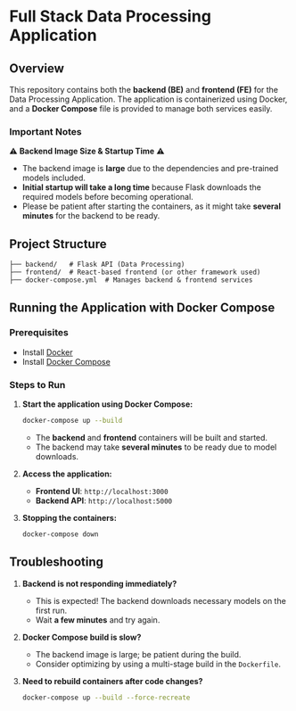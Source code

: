 # Full Stack Data Processing Application

## Overview

This repository contains both the **backend (BE)** and **frontend (FE)** for the Data Processing Application. The application is containerized using Docker, and a **Docker Compose** file is provided to manage both services easily.

### Important Notes

⚠️ **Backend Image Size & Startup Time** ⚠️
- The backend image is **large** due to the dependencies and pre-trained models included.
- **Initial startup will take a long time** because Flask downloads the required models before becoming operational.
- Please be patient after starting the containers, as it might take **several minutes** for the backend to be ready.

## Project Structure

```
├── backend/   # Flask API (Data Processing)
├── frontend/  # React-based frontend (or other framework used)
├── docker-compose.yml  # Manages backend & frontend services
```

## Running the Application with Docker Compose

### Prerequisites
- Install [Docker](https://docs.docker.com/get-docker/)
- Install [Docker Compose](https://docs.docker.com/compose/install/)

### Steps to Run

1. **Start the application using Docker Compose:**
   ```sh
   docker-compose up --build
   ```

   - The **backend** and **frontend** containers will be built and started.
   - The backend may take **several minutes** to be ready due to model downloads.

2. **Access the application:**
   - **Frontend UI**: `http://localhost:3000`
   - **Backend API**: `http://localhost:5000`

3. **Stopping the containers:**
   ```sh
   docker-compose down
   ```


## Troubleshooting

1. **Backend is not responding immediately?**
   - This is expected! The backend downloads necessary models on the first run.
   - Wait **a few minutes** and try again.
   
2. **Docker Compose build is slow?**
   - The backend image is large; be patient during the build.
   - Consider optimizing by using a multi-stage build in the `Dockerfile`.

3. **Need to rebuild containers after code changes?**
   ```sh
   docker-compose up --build --force-recreate
   ```


